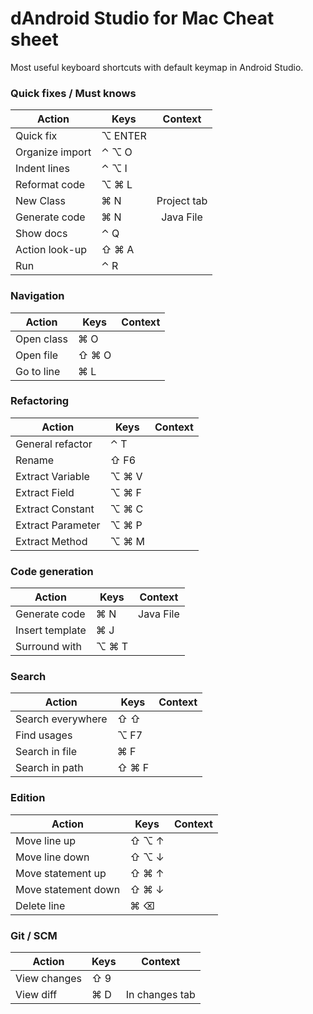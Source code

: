 dAndroid Studio for Mac Cheat sheet
==================================

Most useful keyboard shortcuts with default keymap in Android Studio.


<!-- Mac symbols for fast copy-paste contributions
 CTRL    : ⌃
 Option  : ⌥
 Command : ⌘
 Shift   : ⇧ 
-->

### Quick fixes / Must knows

| Action           | Keys          | Context       | 
| ---------------- | ------------- |:-------------:|
| Quick fix        | ⌥ ENTER       |               | 
| Organize import  | ⌃ ⌥ O         |               |  
| Indent lines     | ⌃ ⌥ I         |               |
| Reformat code    | ⌥ ⌘ L         |               | 
| New Class        | ⌘ N           | Project  tab  | 
| Generate code    | ⌘ N           | Java File     | 
| Show docs        | ⌃ Q           |               | 
| Action look-up   | ⇧ ⌘ A         |               |
| Run              | ⌃ R           |               |

### Navigation

| Action           | Keys          | Context       | 
| ---------------- | ------------- |:-------------:|
| Open class       | ⌘ O           |               | 
| Open file        | ⇧ ⌘ O         |               |  
| Go to line       | ⌘ L           |               |

### Refactoring

| Action           | Keys          | Context       | 
| ---------------- | ------------- |:-------------:|
| General refactor | ⌃ T           |               | 
| Rename           | ⇧ F6          |               |  
| Extract Variable | ⌥ ⌘ V         |               |
| Extract Field    | ⌥ ⌘ F         |               |
| Extract Constant | ⌥ ⌘ C         |               |
| Extract Parameter| ⌥ ⌘ P         |               |
| Extract Method   | ⌥ ⌘ M         |               |


### Code generation

| Action           | Keys          | Context       | 
| ---------------- | ------------- |:-------------:|
| Generate code    | ⌘ N           | Java File     | 
| Insert template  | ⌘ J           |               |
| Surround with    | ⌥ ⌘ T         |               |

### Search

| Action            | Keys          | Context       | 
| ----------------  | ------------- |:-------------:|
| Search everywhere | ⇧ ⇧           |               | 
| Find usages       | ⌥ F7          |               | 
| Search in file    | ⌘ F           |               | 
| Search in path    | ⇧ ⌘ F         |               | 

### Edition

| Action              | Keys          | Context       | 
| ------------------- | ------------- |:-------------:|
| Move line up        | ⇧ ⌥ ↑         |               | 
| Move line down      | ⇧ ⌥ ↓         |               |
| Move statement up   | ⇧ ⌘ ↑         |               | 
| Move statement down | ⇧ ⌘ ↓         |               | 
| Delete line         | ⌘ ⌫           |               | 


### Git / SCM

| Action              | Keys          | Context        | 
| ------------------- | ------------- |:--------------:|
| View changes        | ⇧ 9           |                | 
| View diff           | ⌘ D           | In changes tab | 


